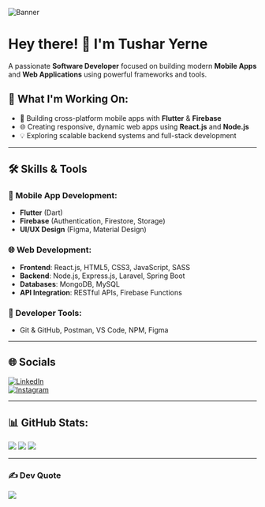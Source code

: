 ![Banner](https://i0.wp.com/linkedinheaders.com/wp-content/uploads/2018/02/mountain-lake-header.jpg?fit=1584%2C396&ssl=1)

# Hey there! 👋 I'm **Tushar Yerne**

A passionate **Software Developer** focused on building modern **Mobile Apps** and **Web Applications** using powerful frameworks and tools.

## 🚀 What I'm Working On:
- 📱 Building cross-platform mobile apps with **Flutter** & **Firebase**
- 🌐 Creating responsive, dynamic web apps using **React.js** and **Node.js**
- 💡 Exploring scalable backend systems and full-stack development

---

## 🛠️ Skills & Tools

### 📱 Mobile App Development:
- **Flutter** (Dart)
- **Firebase** (Authentication, Firestore, Storage)
- **UI/UX Design** (Figma, Material Design)

### 🌐 Web Development:
- **Frontend**: React.js, HTML5, CSS3, JavaScript, SASS
- **Backend**: Node.js, Express.js, Laravel, Spring Boot
- **Databases**: MongoDB, MySQL
- **API Integration**: RESTful APIs, Firebase Functions

### 🧰 Developer Tools:
- Git & GitHub, Postman, VS Code, NPM, Figma

---

## 🌐 Socials
[![LinkedIn](https://img.shields.io/badge/LinkedIn-%230077B5.svg?logo=linkedin&logoColor=white)](https://www.linkedin.com/in/tushar-yerne/)  
[![Instagram](https://img.shields.io/badge/Instagram-%23E4405F.svg?logo=Instagram&logoColor=white)](https://www.instagram.com/mr.tushar_yerne/)

---

## 📊 GitHub Stats:
![](https://github-readme-stats.vercel.app/api?username=tushars-code&theme=tokyonight&hide_border=false&count_private=true)
![](https://github-readme-streak-stats.herokuapp.com/?user=tushars-code&theme=tokyonight&hide_border=false)
![](https://github-readme-stats.vercel.app/api/top-langs/?username=tushars-code&theme=tokyonight&layout=compact)

---

### ✍️ Dev Quote
![](https://quotes-github-readme.vercel.app/api?type=horizontal&theme=radical)

